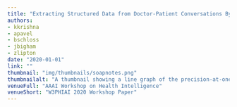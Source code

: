 ```yaml
---
title: "Extracting Structured Data from Doctor-Patient Conversations By Predicting Noteworthy Utterances"
authors:
- kkrishna
- apavel
- bschloss
- jbigham
- zlipton
date: "2020-01-01"
link: ""
thumbnail: "img/thumbnails/soapnotes.png"
thumbnailalt: "A thumbnail showing a line graph of the precision-at-one of an algorithm going up as the number of noteworthy sentences considered rises. After a certain point, the number of noteworthy sentences decreases the precision at one -- indicating that lower quality noteworthy sentences add noise rather than value to the prediction."
venueFull: "AAAI Workshop on Health Intelligence"
venueShort: "W3PHIAI 2020 Workshop Paper"
---
```

